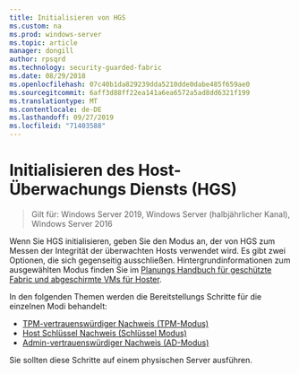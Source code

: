 ```yaml
---
title: Initialisieren von HGS
ms.custom: na
ms.prod: windows-server
ms.topic: article
manager: dongill
author: rpsqrd
ms.technology: security-guarded-fabric
ms.date: 08/29/2018
ms.openlocfilehash: 07c40b1da829239dda5210dde0dabe485f659ae0
ms.sourcegitcommit: 6aff3d88ff22ea141a6ea6572a5ad8dd6321f199
ms.translationtype: MT
ms.contentlocale: de-DE
ms.lasthandoff: 09/27/2019
ms.locfileid: "71403588"
---
```

# <a name="initialize-the-host-guardian-service-hgs"></a>Initialisieren des Host-Überwachungs Diensts (HGS)

>Gilt für: Windows Server 2019, Windows Server (halbjährlicher Kanal), Windows Server 2016

Wenn Sie HGS initialisieren, geben Sie den Modus an, der von HGS zum Messen der Integrität der überwachten Hosts verwendet wird. Es gibt zwei Optionen, die sich gegenseitig ausschließen. Hintergrundinformationen zum ausgewählten Modus finden Sie im [Planungs Handbuch für geschützte Fabric und abgeschirmte VMs für Hoster](guarded-fabric-planning-for-hosters.md).

In den folgenden Themen werden die Bereitstellungs Schritte für die einzelnen Modi behandelt:

- [TPM-vertrauenswürdiger Nachweis (TPM-Modus)](guarded-fabric-initialize-hgs-tpm-mode.md)
- [Host Schlüssel Nachweis (Schlüssel Modus)](guarded-fabric-initialize-hgs-key-mode.md)
- [Admin-vertrauenswürdiger Nachweis (AD-Modus)](guarded-fabric-initialize-hgs-ad-mode.md)

Sie sollten diese Schritte auf einem physischen Server ausführen.